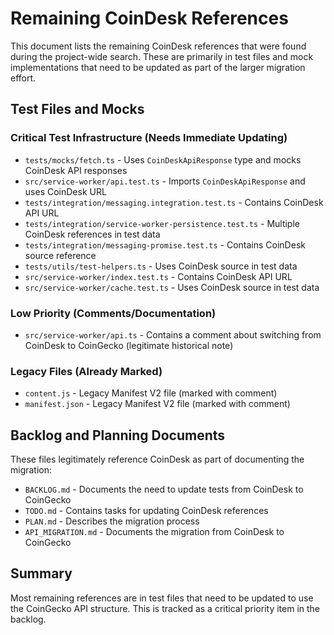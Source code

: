 # Remaining CoinDesk References

This document lists the remaining CoinDesk references that were found during the project-wide search. These are primarily in test files and mock implementations that need to be updated as part of the larger migration effort.

## Test Files and Mocks

### Critical Test Infrastructure (Needs Immediate Updating)
- `tests/mocks/fetch.ts` - Uses `CoinDeskApiResponse` type and mocks CoinDesk API responses
- `src/service-worker/api.test.ts` - Imports `CoinDeskApiResponse` and uses CoinDesk URL
- `tests/integration/messaging.integration.test.ts` - Contains CoinDesk API URL
- `tests/integration/service-worker-persistence.test.ts` - Multiple CoinDesk references in test data
- `tests/integration/messaging-promise.test.ts` - Contains CoinDesk source reference
- `tests/utils/test-helpers.ts` - Uses CoinDesk source in test data
- `src/service-worker/index.test.ts` - Contains CoinDesk API URL
- `src/service-worker/cache.test.ts` - Uses CoinDesk source in test data

### Low Priority (Comments/Documentation)
- `src/service-worker/api.ts` - Contains a comment about switching from CoinDesk to CoinGecko (legitimate historical note)

### Legacy Files (Already Marked)
- `content.js` - Legacy Manifest V2 file (marked with comment)
- `manifest.json` - Legacy Manifest V2 file (marked with comment)

## Backlog and Planning Documents
These files legitimately reference CoinDesk as part of documenting the migration:
- `BACKLOG.md` - Documents the need to update tests from CoinDesk to CoinGecko
- `TODO.md` - Contains tasks for updating CoinDesk references
- `PLAN.md` - Describes the migration process
- `API_MIGRATION.md` - Documents the migration from CoinDesk to CoinGecko

## Summary
Most remaining references are in test files that need to be updated to use the CoinGecko API structure. This is tracked as a critical priority item in the backlog.